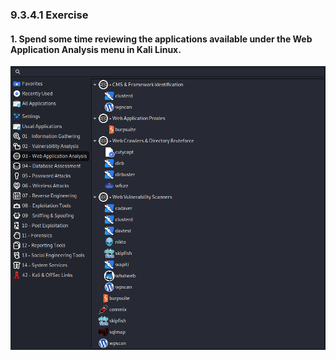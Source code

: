 ### 9.3.4.1 Exercise
#### 1. Spend some time reviewing the applications available under the Web Application Analysis menu in Kali Linux.

![image-20200624123913924](.9.3.4.1.assets/image-20200624123913924.png)

